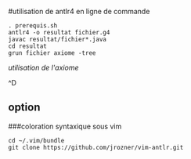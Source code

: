 #utilisation de antlr4 en ligne de commande

    . prerequis.sh
    antlr4 -o resultat fichier.g4 
    javac resultat/fichier*.java 
    cd resultat
    grun fichier axiome -tree
*utilisation de l'axiome*

^D

## option 

###coloration syntaxique sous vim

    cd ~/.vim/bundle
    git clone https://github.com/jrozner/vim-antlr.git
